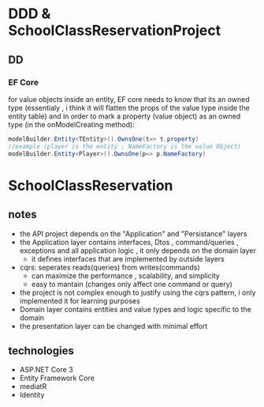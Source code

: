 # DDD & SchoolClassReservationProject
## DD
### EF Core
for value objects inside an entity, EF core needs to know that its an owned type (essentialy , i think it will flatten the props of the value type inside the entity table) and in order to mark a property (value object) as an owned type (in the onModelCreating method):
```c#
modelBuilder.Entity<TEntity>().OwnsOne(t=> t.property)
//example (player is the entity ; NameFactory is the value Object)
modelBuilder.Entity<Player>().OwnsOne(p=> p.NameFactory)

```
# SchoolClassReservation
## notes
+ the API project depends on the "Application" and "Persistance" layers
+ the Application layer contains interfaces, Dtos , command/queries , exceptions and all application logic , it only depends on the domain layer
    + it defines interfaces that are implemented by outside layers
+ cqrs: seperates reads(queries) from writes(commands)
    + can maximize the performance , scalability, and simplicity
    + easy to mantain (changes only affect one command or query)
+ the project is not complex enough to justify using the cqrs pattern, i only implemented it for learning purposes 
+ Domain layer contains entities and value types and logic specific to the domain 
+ the presentation layer can be changed with minimal effort
## technologies
+ ASP.NET Core 3
+ Entity Framework Core 
+ mediatR
+ Identity